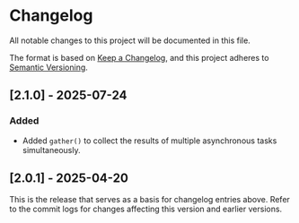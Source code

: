 # Changelog

All notable changes to this project will be documented in this file.

The format is based on [Keep a Changelog](https://keepachangelog.com/en/1.0.0/),
and this project adheres to [Semantic Versioning](https://semver.org/spec/v2.0.0.html).

## [2.1.0] - 2025-07-24

### Added

- Added `gather()` to collect the results of multiple asynchronous tasks
  simultaneously.

## [2.0.1] - 2025-04-20

This is the release that serves as a basis for changelog entries above. Refer
to the commit logs for changes affecting this version and earlier versions.
